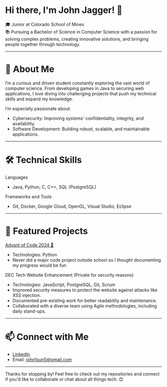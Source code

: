 # Hi there, I'm John Jagger! 👋

🎓 Junior at Colorado School of Mines  
📚 Pursuing a Bachelor of Science in Computer Science with a passion for solving complex problems, creating innovative solutions, and bringing people together through technology.

---

# 🚀 About Me

I’m a curious and driven student constantly exploring the vast world of computer science. From developing games in Java to securing web applications, I love diving into challenging projects that push my technical skills and expand my knowledge.

I’m especially passionate about:
- Cybersecurity: Improving systems' confidentiality, integrity, and availability.  
- Software Development: Building robust, scalable, and maintainable applications.  

---

# 🛠️ Technical Skills

Languages  
- Java, Python, C, C++, SQL (PostgreSQL)

Frameworks and Tools  
- Git, Docker, Google Cloud, OpenGL, Visual Studio, Eclipse  

---

# 📂 Featured Projects

[Advant of Code 2024 🎄](https://github.com/John-Jagger/AdvantCode2024)  
- Technologies: Python
- Never did a major code project outside school so I thought documenting my 
    progress would be fun 

DEC Tech Website Enhancement (Private for security reasons)  
- Technologies: JavaScript, PostgreSQL, Git, Scrum  
- Improved security measures to protect the website against attacks like XSS injection.  
- Documented pre-existing work for better readability and maintenance.  
- Collaborated with a diverse team using Agile methodologies, including daily stand-ups.  

---

# 📫 Connect with Me

- [LinkedIn](linkedin.com/in/johnpjjagger)  
- Email: john1sun5@gmail.com  

---

Thanks for stopping by! Feel free to check out my repositories and connect if you'd like to collaborate or chat about all things tech. 😊
